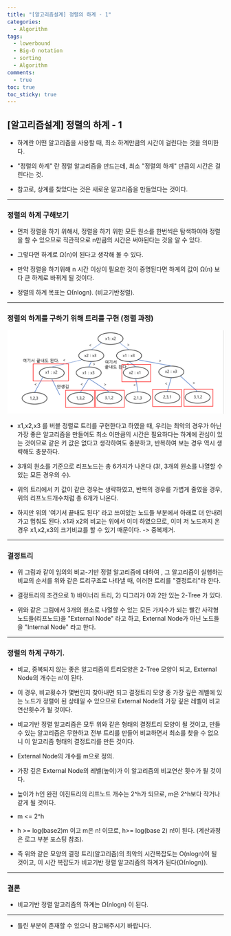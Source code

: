 ```yaml
---
title: "[알고리즘설계] 정렬의 하계 - 1"
categories:
  - Algorithm
tags:
  - lowerbound
  - Big-O notation
  - sorting
  - Algorithm
comments:
  - true
toc: true
toc_sticky: true
---
```


## [알고리즘설계] 정렬의 하계 - 1

* 하계란 어떤 알고리즘을 사용할 때, 최소 하계만큼의 시간이 걸린다는 것을 의미한다.

* "정렬의 하계" 란 정렬 알고리즘을 만드는데, 최소 "정렬의 하계" 만큼의 시간은 걸린다는 것.

* 참고로, 상계를 찾았다는 것은 새로운 알고리즘을 만들었다는 것이다.

---


### 정렬의 하계 구해보기

* 먼저 정렬을 하기 위해서, 정렬을 하기 위한 모든 원소를 한번씩은 탐색하여야 정렬을 할 수 있으므로 직관적으로 n만큼의 시간은 써야된다는 것을 알 수 있다.

* 그렇다면 하계로 Ω(n)이 된다고 생각해 볼 수 있다.

* 만약 정렬을 하기위해 n 시간 이상이 필요한 것이 증명된다면 하계의 값이 Ω(n) 보다 큰 하계로 바뀌게 될 것이다.

* 정렬의 하계 목표는 Ω(nlogn). (비교기반정렬).

---

### 정렬의 하계를 구하기 위해 트리를 구현 (정렬 과정)

![](/assets/img/Algorithm/lowerbound1.png)


* x1,x2,x3 를 버블 정렬로 트리를 구현한다고 하였을 때, 우리는 최악의 경우가 아닌 가장 좋은 알고리즘을 만들어도 최소 이만큼의 시간은 필요하다는 하계에 관심이 있는 것이므로 같은 키 값은 없다고 생각하여도 충분하고, 반복하여 보는 경우 역시 생략해도 충분하다.

* 3개의 원소를 기준으로 리프노드는 총 6가지가 나온다 (3!, 3개의 원소를 나열할 수 있는 모든 경우의 수).

* 위의 트리에서 키 값이 같은 경우는 생략하였고, 반복의 경우를 가볍게 줄였을 경우, 위의 리프노드개수처럼 총 6개가 나온다.

* 하지만 위의 '여기서 끝내도 된다' 라고 쓰여있는 노드들 부분에서 아래로 더 안내려가고 멈춰도 된다. x1과 x2의 비교는 위에서 이미 하였으므로, 이미 저 노드까지 온 경우 x1,x2,x3의 크기비교를 할 수 있기 때문이다. -> 중복제거.

---

### 결정트리

* 위 그림과 같이 임의의 비교-기반 정렬 알고리즘에 대하여 , 그 알고리즘이 실행하는 비교의 순서를 위와 같은 트리구조로 나타낼 때, 이러한 트리를 "결정트리"라 한다.

* 결정트리의 조건으로 1) 바이너리 트리,  2) 디그리가 0과 2만 있는 2-Tree 가 있다.

* 위와 같은 그림에서 3개의 원소로 나열할 수 있는 모든 가지수가 되는 빨간 사각형 노드들(리프노드)을 "External Node" 라고 하고, External Node가 아닌 노드들을 "Internal Node" 라고 한다.

---

### 정렬의 하계 구하기.

* 비교, 중복되지 않는 좋은 알고리즘의 트리모양은 2-Tree 모양이 되고, External Node의 개수는 n!이 된다.

* 이 경우, 비교횟수가 몇번인지 찾아내면 되고 결정트리 모양 중 가장 깊은 레벨에 있는 노드가 정렬이 된 상태일 수 있으므로 External Node의 가장 깊은 레벨이 비교연산횟수가 될 것이다.

* 비교기반 정렬 알고리즘은 모두 위와 같은 형태의 결정트리 모양이 될 것이고, 만들 수 있는 알고리즘은 무한하고 전부 트리를 만들어 비교하면서 최소를 찾을 수 없으니 이 알고리즘 형태의 결정트리를 만든 것이다.

* External Node의 개수를 m으로 정의.

* 가장 깊은 External Node의 레벨(높이)가 이 알고리즘의 비교연산 횟수가 될 것이다.

* 높이가 h인 완전 이진트리의 리프노드 개수는 2^h가 되므로, m은 2^h보다 작거나 같게 될 것이다.

* m <= 2^h

* h >= log(base2)m 이고 m은 n! 이므로, h>= log(base 2) n!이 된다. (계산과정은 로그 부분 포스팅 참조).

* 즉 위와 같은 모양의 결정 트리(알고리즘)의 최악의 시간복잡도는 O(nlogn)이 될 것이고, 이 시간 복잡도가 비교기반 정렬 알고리즘의 하계가 된다(Ω(nlogn)).

---

### 결론

* 비교기반 정렬 알고리즘의 하계는 Ω(nlogn) 이 된다.

---

* 틀린 부분이 존재할 수 있으니 참고해주시기 바랍니다.
